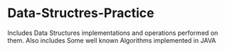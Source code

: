 # Data-Structres-Practice
Includes Data Structures implementations and operations performed on them.
Also includes Some well known Algorithms implemented in JAVA
